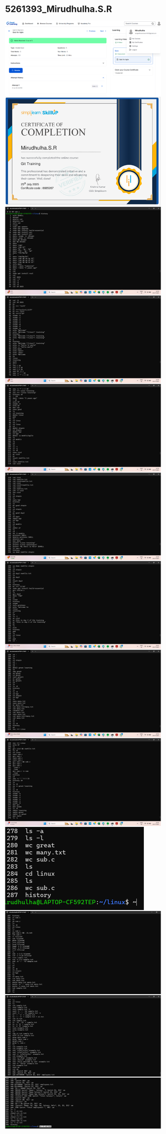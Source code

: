 # 5261393_Mirudhulha.S.R
![](SDLC/agile.png)
![](Git/certificate/Git_training.png)
![](linux/commands_linux_screenshots/linux1.png)
![](linux/commands_linux_screenshots/linux2.png)
![](linux/commands_linux_screenshots/linux3.png)
![](linux/commands_linux_screenshots/linux4.png)
![](linux/commands_linux_screenshots/linux5.png)
![](linux/commands_linux_screenshots/linux6.png)
![](linux/commands_linux_screenshots/linux7.png)
![](linux/commands_linux_screenshots/linux8.png)
![](linux/commands_linux_screenshots/linux_day3_1.png)
![](linux/commands_linux_screenshots/linux_day3_2.png)
![](linux/commands_linux_screenshots/linux_day3_3.png)

